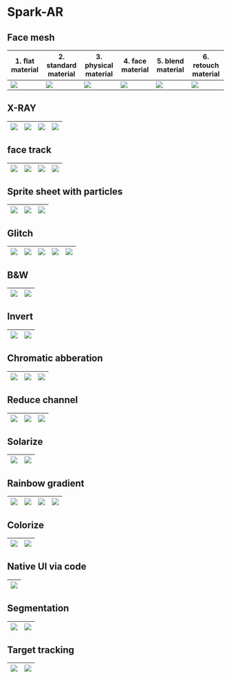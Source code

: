 # Spark-AR

## Face mesh

| 1. flat material | 2. standard material   | 3. physical material  | 4. face material   |  5. blend material  | 6. retouch material  |
|-|-|-|-|-|-|
|<img src = https://github.com/MIShanto/Spark-AR/blob/main/1.face%20mesh/flat.png>|<img src = https://github.com/MIShanto/Spark-AR/blob/main/1.face%20mesh/standard.png >  |<img src = https://github.com/MIShanto/Spark-AR/blob/main/1.face%20mesh/physical.png>|<img src = https://github.com/MIShanto/Spark-AR/blob/main/1.face%20mesh/face.png >  |<img src = https://github.com/MIShanto/Spark-AR/blob/main/1.face%20mesh/blend.png>|<img src = https://github.com/MIShanto/Spark-AR/blob/main/1.face%20mesh/retouch.png>|


## X-RAY

|<img src = https://github.com/MIShanto/Spark-AR/blob/main/2.X-ray/1.png>|<img src = https://github.com/MIShanto/Spark-AR/blob/main/2.X-ray/2.png >|<img src = https://github.com/MIShanto/Spark-AR/blob/main/2.X-ray/3.png>|<img src = https://github.com/MIShanto/Spark-AR/blob/main/2.X-ray/4.png >|
|-|-|-|-|


## face track

|<img src = https://github.com/MIShanto/Spark-AR/blob/main/3.Emoji/1.png>|<img src = https://github.com/MIShanto/Spark-AR/blob/main/3.Emoji/2.png >|<img src = https://github.com/MIShanto/Spark-AR/blob/main/3.Emoji/3.png>|<img src = https://github.com/MIShanto/Spark-AR/blob/main/3.Emoji/4.png >|
|-|-|-|-|

## Sprite sheet with particles

|<img src = https://github.com/MIShanto/Spark-AR/blob/main/4.sprite%20sheet/1.png>|<img src = https://github.com/MIShanto/Spark-AR/blob/main/4.sprite%20sheet/2.png >|<img src = https://github.com/MIShanto/Spark-AR/blob/main/4.sprite%20sheet/3.png>
|-|-|-|

## Glitch

|<img src = https://github.com/MIShanto/Spark-AR/blob/main/5.glitch%20effect/1.png>|<img src = https://github.com/MIShanto/Spark-AR/blob/main/5.glitch%20effect/2.png >|<img src = https://github.com/MIShanto/Spark-AR/blob/main/5.glitch%20effect/3.png>|<img src = https://github.com/MIShanto/Spark-AR/blob/main/5.glitch%20effect/4.png>|<img src = https://github.com/MIShanto/Spark-AR/blob/main/5.glitch%20effect/5.png>|
|-|-|-|-|-|


## B&W

|<img src = https://github.com/MIShanto/Spark-AR/blob/main/6.BW/1.png>|<img src = https://github.com/MIShanto/Spark-AR/blob/main/6.BW/2.png>|
|-|-|

## Invert

|<img src = https://github.com/MIShanto/Spark-AR/blob/main/7.Invert/1.png>|<img src = https://github.com/MIShanto/Spark-AR/blob/main/7.Invert/2.png>|
|-|-|

## Chromatic abberation

|<img src =https://github.com/MIShanto/Spark-AR/blob/main/8.aberration/1.png>|<img src = https://github.com/MIShanto/Spark-AR/blob/main/8.aberration/2.png>|<img src = https://github.com/MIShanto/Spark-AR/blob/main/8.aberration/3.png>|
|-|-|-|

## Reduce channel

|<img src = https://github.com/MIShanto/Spark-AR/blob/main/9.reduce%20channel/1.png>|<img src = https://github.com/MIShanto/Spark-AR/blob/main/9.reduce%20channel/2.png>|<img src = https://github.com/MIShanto/Spark-AR/blob/main/9.reduce%20channel/3.png>|
|-|-|-|

## Solarize

|<img src =https://github.com/MIShanto/Spark-AR/blob/main/10.solarized/1.png>|<img src = https://github.com/MIShanto/Spark-AR/blob/main/10.solarized/2.png>|
|-|-|

## Rainbow gradient

|<img src = https://github.com/MIShanto/Spark-AR/blob/main/11.%20rainbow%20gradient/1.png>|<img src = https://github.com/MIShanto/Spark-AR/blob/main/11.%20rainbow%20gradient/2.png>|<img src = https://github.com/MIShanto/Spark-AR/blob/main/11.%20rainbow%20gradient/3.png>|<img src = https://github.com/MIShanto/Spark-AR/blob/main/11.%20rainbow%20gradient/4.png>|
|-|-|-|-|

## Colorize

|<img src =https://github.com/MIShanto/Spark-AR/blob/main/12.Color/1.png>|<img src = https://github.com/MIShanto/Spark-AR/blob/main/12.Color/2.png>|
|-|-|

## Native UI via code

|<img src =https://github.com/MIShanto/Spark-AR/blob/main/13.%20UI/1.png>|
|-|

## Segmentation

|<img src =https://github.com/MIShanto/Spark-AR/blob/main/14.segmentation/1.png>|<img src=https://github.com/MIShanto/Spark-AR/blob/main/14.segmentation/2.png>|
|-|-|

## Target tracking

|<img src = https://github.com/MIShanto/Spark-AR/blob/main/15.target%20tracking/1.png>|<img src =https://github.com/MIShanto/Spark-AR/blob/main/15.target%20tracking/2.png>|
|-|-|











